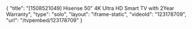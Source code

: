 {
    "title": "[1508521049] Hisense 50\" 4K Ultra HD Smart TV with 2Year Warranty",
    "type": "solo",
    "layout": "iframe-static",
    "videoId": "123178709",
    "url": "\/tvpembed\/123178709"
}
